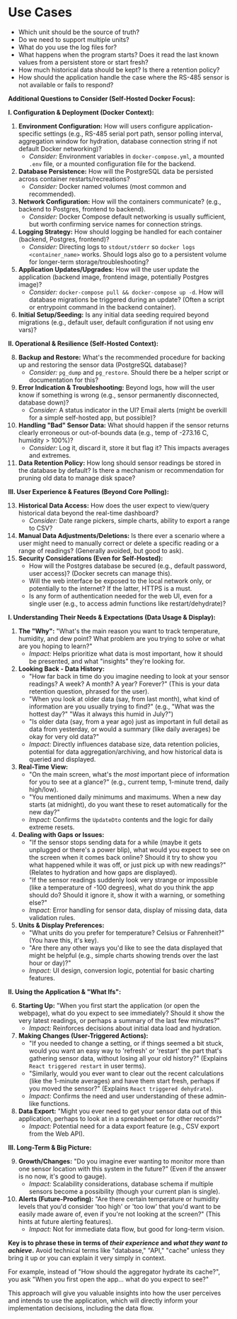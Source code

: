 # Use Cases

- Which unit should be the source of truth?
- Do we need to support multiple units?
- What do you use the log files for?
- What happens when the program starts? Does it read the last known values from a persistent store or start fresh?
- How much historical data should be kept? Is there a retention policy?
- How should the application handle the case where the RS-485 sensor is not available or fails to respond?


**Additional Questions to Consider (Self-Hosted Docker Focus):**

**I. Configuration & Deployment (Docker Context):**

1.  **Environment Configuration:** How will users configure application-specific settings (e.g., RS-485 serial port path, sensor polling interval, aggregation window for hydration, database connection string if not default Docker networking)?
    *   _Consider:_ Environment variables in `docker-compose.yml`, a mounted `.env` file, or a mounted configuration file for the backend.
2.  **Database Persistence:** How will the PostgreSQL data be persisted across container restarts/recreations?
    *   _Consider:_ Docker named volumes (most common and recommended).
3.  **Network Configuration:** How will the containers communicate? (e.g., backend to Postgres, frontend to backend).
    *   _Consider:_ Docker Compose default networking is usually sufficient, but worth confirming service names for connection strings.
4.  **Logging Strategy:** How should logging be handled for each container (backend, Postgres, frontend)?
    *   _Consider:_ Directing logs to `stdout/stderr` so `docker logs <container_name>` works. Should logs also go to a persistent volume for longer-term storage/troubleshooting?
5.  **Application Updates/Upgrades:** How will the user update the application (backend image, frontend image, potentially Postgres image)?
    *   _Consider:_ `docker-compose pull && docker-compose up -d`. How will database migrations be triggered during an update? (Often a script or entrypoint command in the backend container).
6.  **Initial Setup/Seeding:** Is any initial data seeding required beyond migrations (e.g., default user, default configuration if not using env vars)?

**II. Operational & Resilience (Self-Hosted Context):**

8.  **Backup and Restore:** What's the recommended procedure for backing up and restoring the sensor data (PostgreSQL database)?
    *   _Consider:_ `pg_dump` and `pg_restore`. Should there be a helper script or documentation for this?
9.  **Error Indication & Troubleshooting:** Beyond logs, how will the user know if something is wrong (e.g., sensor permanently disconnected, database down)?
    *   _Consider:_ A status indicator in the UI? Email alerts (might be overkill for a simple self-hosted app, but possible)?
10. **Handling "Bad" Sensor Data:** What should happen if the sensor returns clearly erroneous or out-of-bounds data (e.g., temp of -273.16 C, humidity > 100%)?
    *   _Consider:_ Log it, discard it, store it but flag it? This impacts averages and extremes.
12. **Data Retention Policy:** How long should sensor readings be stored in the database by default? Is there a mechanism or recommendation for pruning old data to manage disk space?

**III. User Experience & Features (Beyond Core Polling):**

13. **Historical Data Access:** How does the user expect to view/query historical data beyond the real-time dashboard?
    *   _Consider:_ Date range pickers, simple charts, ability to export a range to CSV?
14. **Manual Data Adjustments/Deletions:** Is there ever a scenario where a user might need to manually correct or delete a specific reading or a range of readings? (Generally avoided, but good to ask).
15. **Security Considerations (Even for Self-Hosted):**
    *   How will the Postgres database be secured (e.g., default password, user access)? (Docker secrets can manage this).
    *   Will the web interface be exposed to the local network only, or potentially to the internet? If the latter, HTTPS is a must.
    *   Is any form of authentication needed for the web UI, even for a single user (e.g., to access admin functions like restart/dehydrate)?

**I. Understanding Their Needs & Expectations (Data Usage & Display):**

1.  **The "Why":** "What's the main reason you want to track temperature, humidity, and dew point? What problem are you trying to solve or what are you hoping to learn?"
    *   _Impact:_ Helps prioritize what data is most important, how it should be presented, and what "insights" they're looking for.
2.  **Looking Back - Data History:**
    *   "How far back in time do you imagine needing to look at your sensor readings? A week? A month? A year? Forever?" (This is your data retention question, phrased for the user).
    *   "When you look at older data (say, from last month), what kind of information are you usually trying to find?" (e.g., "What was the hottest day?" "Was it always this humid in July?")
    *   "Is older data (say, from a year ago) just as important in full detail as data from yesterday, or would a summary (like daily averages) be okay for very old data?"
    *   _Impact:_ Directly influences database size, data retention policies, potential for data aggregation/archiving, and how historical data is queried and displayed.
3.  **Real-Time View:**
    *   "On the main screen, what's the *most* important piece of information for you to see at a glance?" (e.g., current temp, 1-minute trend, daily high/low).
    *   "You mentioned daily minimums and maximums. When a new day starts (at midnight), do you want these to reset automatically for the new day?"
    *   _Impact:_ Confirms the `UpdateDto` contents and the logic for daily extreme resets.
4.  **Dealing with Gaps or Issues:**
    *   "If the sensor stops sending data for a while (maybe it gets unplugged or there's a power blip), what would you expect to see on the screen when it comes back online? Should it try to show you what happened while it was off, or just pick up with new readings?" (Relates to hydration and how gaps are displayed).
    *   "If the sensor readings suddenly look very strange or impossible (like a temperature of -100 degrees), what do you think the app should do? Should it ignore it, show it with a warning, or something else?"
    *   _Impact:_ Error handling for sensor data, display of missing data, data validation rules.
5.  **Units & Display Preferences:**
    *   "What units do you prefer for temperature? Celsius or Fahrenheit?" (You have this, it's key).
    *   "Are there any other ways you'd like to see the data displayed that might be helpful (e.g., simple charts showing trends over the last hour or day)?"
    *   _Impact:_ UI design, conversion logic, potential for basic charting features.

**II. Using the Application & "What Ifs":**

6.  **Starting Up:** "When you first start the application (or open the webpage), what do you expect to see immediately? Should it show the very latest readings, or perhaps a summary of the last few minutes?"
    *   _Impact:_ Reinforces decisions about initial data load and hydration.
7.  **Making Changes (User-Triggered Actions):**
    *   "If you needed to change a setting, or if things seemed a bit stuck, would you want an easy way to 'refresh' or 'restart' the part that's gathering sensor data, without losing all your old history?" (Explains `React triggered restart` in user terms).
    *   "Similarly, would you ever want to clear out the recent calculations (like the 1-minute averages) and have them start fresh, perhaps if you moved the sensor?" (Explains `React triggered dehydrate`).
    *   _Impact:_ Confirms the need and user understanding of these admin-like functions.
8.  **Data Export:** "Might you ever need to get your sensor data out of this application, perhaps to look at in a spreadsheet or for other records?"
    *   _Impact:_ Potential need for a data export feature (e.g., CSV export from the Web API).

**III. Long-Term & Big Picture:**

9.  **Growth/Changes:** "Do you imagine ever wanting to monitor more than one sensor location with this system in the future?" (Even if the answer is no now, it's good to gauge).
    *   _Impact:_ Scalability considerations, database schema if multiple sensors become a possibility (though your current plan is single).
10. **Alerts (Future-Proofing):** "Are there certain temperature or humidity levels that you'd consider 'too high' or 'too low' that you'd want to be easily made aware of, even if you're not looking at the screen?" (This hints at future alerting features).
    *   _Impact:_ Not for immediate data flow, but good for long-term vision.

**Key is to phrase these in terms of *their experience* and *what they want to achieve*.** Avoid technical terms like "database," "API," "cache" unless they bring it up or you can explain it very simply in context.

For example, instead of "How should the aggregator hydrate its cache?", you ask "When you first open the app... what do you expect to see?"

This approach will give you valuable insights into how the user perceives and intends to use the application, which will directly inform your implementation decisions, including the data flow.